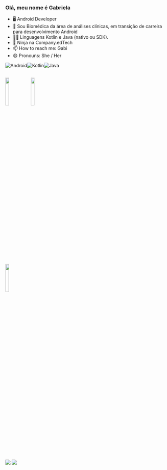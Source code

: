 ### Olá, meu nome é Gabriela

- 🖥️ Android Developer 
- 🌱 Sou Biomédica da área de análises clínicas, em transição de carreira para desenvolvimento Android
- 👩‍💻 Linguagens Kotlin e Java (nativo ou SDK).
- 🔭 Ninja na Company.edTech
- 📫 How to reach me: Gabi
- 😄 Pronouns: She / Her

<div style="display: inline_block"></div>
<img align="center" alt="Android" src="https://img.shields.io/badge/Android-3DDC84?style=for-the-badge&logo=android&logoColor=white"/><img align="center" alt="Kotlin" src="https://img.shields.io/badge/kotlin-%230095D5.svg?style=for-the-badge&logo=kotlin&logoColor=white"/><img align="center" alt="Java" src="https://img.shields.io/badge/java-%23ED8B00.svg?style=for-the-badge&logo=java&logoColor=white"/> 
</div>

  ##
</code> <code><img width="15%" src="https://www.vectorlogo.zone/logos/git-scm/git-scm-ar21.svg"></code> <code><img width="15%" src="https://www.vectorlogo.zone/logos/github/github-ar21.svg"></code> <br /> <code><img width="15%" src="https://www.vectorlogo.zone/logos/microsoft/microsoft-ar21.svg"></code> 
  ##
 
  <div>
  <a href = "mailto:gabrielagiubine@gmail.com"><img src="https://img.shields.io/badge/-Gmail-%23333?style=for-the-badge&logo=gmail&logoColor=white" target="_blank"></a>
  <a href="https://www.linkedin.com/in/gabriela-giubine-lourenço-silva-a34361109/" target="_blank"><img src="https://img.shields.io/badge/-LinkedIn-%230077B5?style=for-the-badge&logo=linkedin&logoColor=white" target="_blank"></a> 
  <a href ="https://img.shields.io/badge/Slack-4A154B?style=for-the-badge&logo=slack&logoColor=white"</a>
  
  </div>
  

